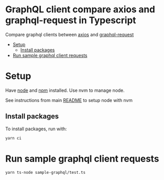 <h1>GraphQL client compare axios and graphql-request in Typescript</h1>

Compare graphql clients between [axios](https://axios-http.com/docs/intro) and [graphql-request](https://github.com/jasonkuhrt/graphql-request)

- [Setup](#setup)
  - [Install packages](#install-packages)
- [Run sample graphql client requests](#run-sample-graphql-client-requests)

# Setup

Have [node](https://nodejs.org/en) and [npm](https://www.npmjs.com/) installed. Use nvm to manage node.

See instructions from main [README](../README.md#node-with-nvm) to setup node with nvm

## Install packages

To install packages, run with:

```bash
yarn ci
```

# Run sample graphql client requests

```bash
yarn ts-node sample-graphql/test.ts
```
